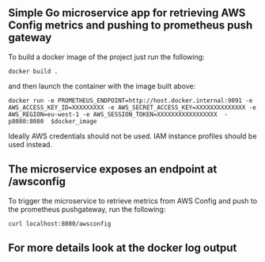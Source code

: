 Simple Go microservice app for retrieving AWS Config metrics and pushing to prometheus push gateway
---------------------------------------------------------------------------------------------------
To build a docker image of the project just run the following:

```
docker build .
```
and then launch the container with the image built above:

```
docker run -e PROMETHEUS_ENDPOINT=http://host.docker.internal:9091 -e AWS_ACCESS_KEY_ID=XXXXXXXXX -e AWS_SECRET_ACCESS_KEY=XXXXXXXXXXXXXX -e AWS_REGION=eu-west-1 -e AWS_SESSION_TOKEN=XXXXXXXXXXXXXXXXX  -p8080:8080  $docker_image
```


Ideally AWS credentials should not be used. IAM instance profiles should be used instead.


## The microservice exposes an endpoint at /awsconfig
To trigger the microservice to retrieve metrics from AWS Config and push to the prometheus pushgateway, run the following:
```
curl localhost:8080/awsconfig
```

## For more details look at the docker log output



